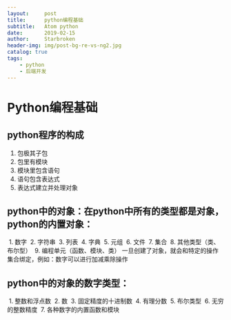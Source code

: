 ```yaml
---
layout:     post
title:      python编程基础
subtitle:   Atom python
date:       2019-02-15
author:     Starbroken
header-img: img/post-bg-re-vs-ng2.jpg
catalog: true
tags:
    - python
    - 后端开发
---
```

# Python编程基础

## python程序的构成

1. 包极其子包
2. 包里有模块
3. 模块里包含语句
4. 语句包含表达式
5. 表达式建立并处理对象

## python中的对象：在python中所有的类型都是对象，python的内置对象：

​    1. 数字
​    2. 字符串
​    3. 列表
​    4. 字典
​    5. 元组
​    6. 文件
​    7. 集合
​    8. 其他类型（类、布尔型）
​    9. 编程单元（函数、模块、类）
一旦创建了对象，就会和特定的操作集合绑定，例如：数字可以进行加减乘除操作

## python中的对象的数字类型：

​    1. 整数和浮点数
​    2. 数
​    3. 固定精度的十进制数
​    4. 有理分数
​    5. 布尔类型
​    6. 无穷的整数精度
​    7. 各种数字的内置函数和模块


